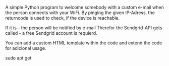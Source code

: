 A simple Python program to welcome somebody with a custom e-mail when the person connects with your WiFi.
By pinging the given IP-Adress, the returncode is used to check, if the device is reachable.

If it is - the person will be notified by e-mail
Therefor the Sendgrid-API gets called - a free Sendgrid account is requierd.

You can add a custom HTML template within the code and extend the code for adicional usage.

sudo apt get
